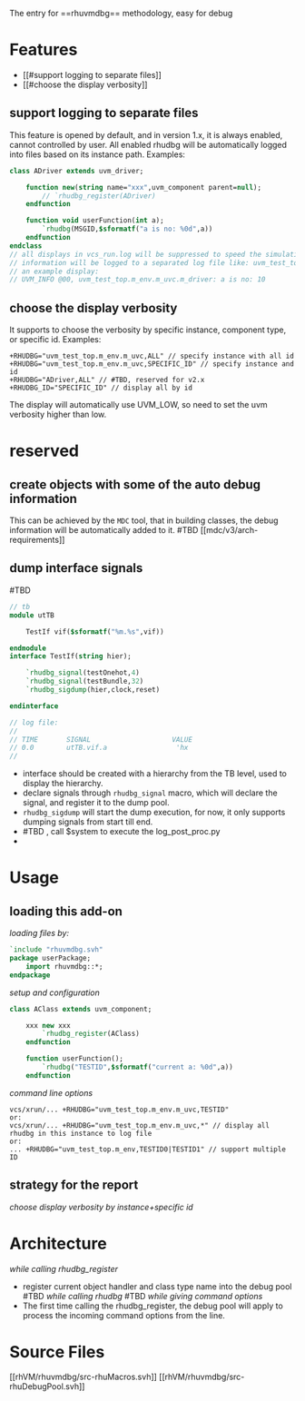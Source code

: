 The entry for ==rhuvmdbg== methodology, easy for debug

# Features
- [[#support logging to separate files]]
- [[#choose the display verbosity]]


## support logging to separate files
This feature is opened by default, and in version 1.x, it is always enabled, cannot controlled by user.
All enabled rhudbg will be automatically logged into files based on its instance path.
Examples:
```systemverilog
class ADriver extends uvm_driver;

	function new(string name="xxx",uvm_component parent=null);
		// `rhudbg_register(ADriver)
	endfunction

	function void userFunction(int a);
		`rhudbg(MSGID,$sformatf("a is no: %0d",a))
	endfunction
endclass
// all displays in vcs_run.log will be suppressed to speed the simulation.
// information will be logged to a separated log file like: uvm_test_top.m_env.m_uvc.m_driver.log
// an example display:
// UVM_INFO @00, uvm_test_top.m_env.m_uvc.m_driver: a is no: 10
```

## choose the display verbosity
It supports to choose the verbosity by specific instance, component type, or specific id.
Examples:
```
+RHUDBG="uvm_test_top.m_env.m_uvc,ALL" // specify instance with all id
+RHUDBG="uvm_test_top.m_env.m_uvc,SPECIFIC_ID" // specify instance and id
+RHUDBG="ADriver,ALL" // #TBD, reserved for v2.x
+RHUDBG_ID="SPECIFIC_ID" // display all by id
```
The display will automatically use UVM_LOW, so need to set the uvm verbosity higher than low.



# reserved
## create objects with some of the auto debug information
This can be achieved by the `MDC` tool, that in building classes, the debug information will be automatically added to it.
#TBD 
[[mdc/v3/arch-requirements]]

## dump interface signals
#TBD 
```systemverilog
// tb
module utTB

	TestIf vif($sformatf("%m.%s",vif))

endmodule
interface TestIf(string hier);

	`rhudbg_signal(testOnehot,4)
	`rhudbg_signal(testBundle,32)
	`rhudbg_sigdump(hier,clock,reset)

endinterface

// log file:
// 
// TIME       SIGNAL                    VALUE
// 0.0        utTB.vif.a                 'hx
//

```
- interface should be created with a hierarchy from the TB level, used to display the hierarchy.
- declare signals through `rhudbg_signal` macro, which will declare the signal, and register it to the dump pool.
- `rhudbg_sigdump` will start the dump execution, for now, it only supports dumping signals from start till end.
- #TBD , call $system to execute the log_post_proc.py
- 


# Usage

## loading this add-on
*loading files by:*
```systemverilog
`include "rhuvmdbg.svh"
package userPackage;
	import rhuvmdbg::*;
endpackage
```
*setup and configuration*
```systemverilog
class AClass extends uvm_component;

	xxx new xxx
		`rhudbg_register(AClass)
	endfunction

	function userFunction();
		`rhudbg("TESTID",$sformatf("current a: %0d",a))
	endfunction
```
*command line options*
```
vcs/xrun/... +RHUDBG="uvm_test_top.m_env.m_uvc,TESTID"
or:
vcs/xrun/... +RHUDBG="uvm_test_top.m_env.m_uvc,*" // display all rhudbg in this instance to log file
or:
... +RHUDBG="uvm_test_top.m_env,TESTID0|TESTID1" // support multiple ID
```


## strategy for the report

*choose display verbosity by instance+specific id*


# Architecture
*while calling rhudbg_register*
- register current object handler and class type name into the debug pool
#TBD 
*while calling rhudbg*
#TBD 
*while giving command options*
- The first time calling the rhudbg_register, the debug pool will apply to process the incoming command options from the line.


# Source Files

[[rhVM/rhuvmdbg/src-rhuMacros.svh]]
[[rhVM/rhuvmdbg/src-rhuDebugPool.svh]]

